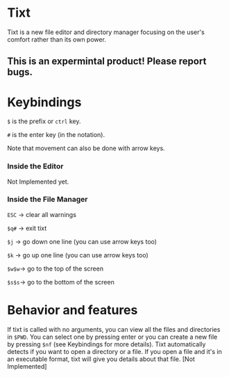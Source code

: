 # Tixt
Tixt is a new file editor and directory manager focusing on the user's comfort rather than its own power. 

## This is an expermintal product! Please report bugs.

# Keybindings
`$` is the prefix or `ctrl` key.

`#` is the enter key (in the notation).

Note that movement can also be done with arrow keys.

### Inside the Editor
Not Implemented yet.

### Inside the File Manager
`ESC` -> clear all warnings

`$q#` -> exit tixt

`$j`  -> go down one line (you can use arrow keys too)

`$k`  -> go up one line   (you can use arrow keys too)

`$w$w`-> go to the top of the screen

`$s$s`-> go to the bottom of the screen


# Behavior and features
If tixt is called with no arguments, you can view all the files and directories in `$PWD`. You can select one by pressing enter or you can create a new file by pressing `$nf` (see Keybindings for more details).
Tixt automatically detects if you want to open a directory or a file.
If you open a file and it's in an executable format, tixt will give you details about that file. [Not Implemented]
